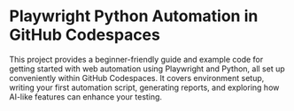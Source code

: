 # Playwright Python Automation in GitHub Codespaces

This project provides a beginner-friendly guide and example code for getting started with web automation using Playwright and Python, all set up conveniently within GitHub Codespaces. It covers environment setup, writing your first automation script, generating reports, and exploring how AI-like features can enhance your testing.
